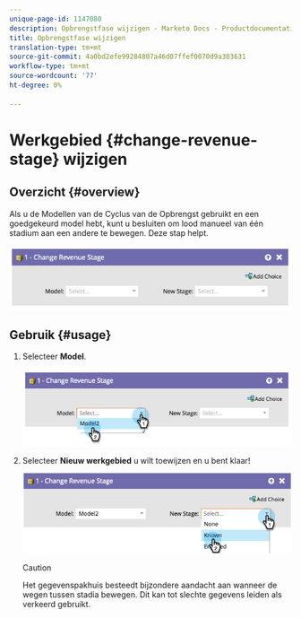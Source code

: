 ```yaml
---
unique-page-id: 1147080
description: Opbrengstfase wijzigen - Marketo Docs - Productdocumentatie
title: Opbrengstfase wijzigen
translation-type: tm+mt
source-git-commit: 4a0bd2efe99284807a46d07ffef0070d9a303631
workflow-type: tm+mt
source-wordcount: '77'
ht-degree: 0%

---
```



# Werkgebied {#change-revenue-stage} wijzigen

## Overzicht {#overview}

Als u de Modellen van de Cyclus van de Opbrengst gebruikt en een goedgekeurd model hebt, kunt u besluiten om lood manueel van één stadium aan een andere te bewegen. Deze stap helpt.

![](assets/image2014-9-22-17-3a4-3a59.png)

## Gebruik {#usage}

1. Selecteer **Model**.

   ![](assets/image2014-9-22-17-3a5-3a4.png)

1. Selecteer **Nieuw werkgebied** u wilt toewijzen en u bent klaar!

   ![](assets/image2014-9-22-17-5-8.png)

   >[!CAUTION]
   >
   >Het gegevenspakhuis besteedt bijzondere aandacht aan wanneer de wegen tussen stadia bewegen. Dit kan tot slechte gegevens leiden als verkeerd gebruikt.
